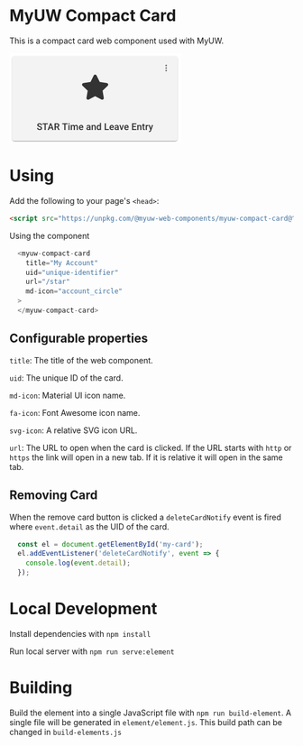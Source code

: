 # MyUW Compact Card
This is a compact card web component used with MyUW.

![Screenshot showing an example of a compact card](compact-card.png "Compact Card")

# Using

Add the following to your page's `<head>`:
```html
<script src="https://unpkg.com/@myuw-web-components/myuw-compact-card@^1"></script>
```

Using the component 
```javascript
  <myuw-compact-card
    title="My Account"
    uid="unique-identifier"
    url="/star"
    md-icon="account_circle"
  >
  </myuw-compact-card>
```

## Configurable properties
`title`: The title of the web component.

`uid`: The unique ID of the card.

`md-icon`: Material UI icon name.

`fa-icon`: Font Awesome icon name.

`svg-icon`: A relative SVG icon URL.

`url`: The URL to open when the card is clicked. If the URL starts with `http` or `https`
the link will open in a new tab. If it is relative it will open in the same tab.

## Removing Card

When the remove card button is clicked a `deleteCardNotify` event is fired where `event.detail`
as the UID of the card.

```javascript
  const el = document.getElementById('my-card');
  el.addEventListener('deleteCardNotify', event => {
    console.log(event.detail);
  });
```

# Local Development

Install dependencies with `npm install`

Run local server with `npm run serve:element`

# Building

Build the element into a single JavaScript file with `npm run build-element`. A single file
will be generated in `element/element.js`. This build path can be changed in `build-elements.js`
